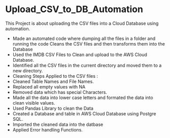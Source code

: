 # Upload_CSV_to_DB_Automation
This Project is about uploading the CSV files into a Cloud Database using automation. 
- Made an automated code where dumping all the files in a folder and running the code Cleans the CSV files and then transforms them into the Database
- Used the IMDB CSV Files to Clean and upload to the AWS Cloud Database.
- Identified all the CSV files in the current directory and moved them to a new directory.
- Cleaning Steps Applied to the CSV files  :
- Cleaned Table Names and File Names.
- Replaced all empty values with NA
- Removed data which has special Characters.
- Made all the data into lower case letters and formated the data into clean visible values.
- Used Pandas Library to clean the Data
- Created a Database and table in AWS Cloud Database using Postgre SQL.
- Imported the cleaned data into the datbase 
- Applied Error handling Functions.
